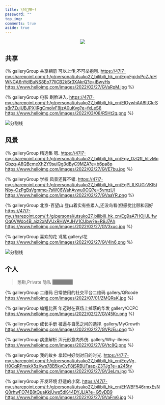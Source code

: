 ```yaml
---
title: \咔📸嚓~!
password: ""
top_img:
comments: true
aside: true
---
```


<!--
 * @Author: Weidows
 * @Date: 2020-08-27 11:23:35
 * @LastEditors: Weidows
 * @LastEditTime: 2022-03-08 15:22:11
 * @FilePath: \Blog-private\source\gallery\index.md
-->

<center>

![](https://www.helloimg.com/images/2022/02/26/GVRihE.png)

</center>

## 共享

<div class="gallery-group-main">

{% galleryGroup 共享相册 可以上传,不可举抱哦. https://47i7-my.sharepoint.com/:f:/g/personal/utsuko27_bilibili_hk_cn/EgpFgjdvPoZJpHWNCA6nYdIBuNS8Eo77IlCB2kSr3XAkrQ?e=iBwyHs https://www.helloimg.com/images/2022/02/27/GVaRpM.jpg %}

<!-- lian -->

{% galleryGroup 电影 刷脸进入. https://47i7-my.sharepoint.com/:f:/g/personal/utsuko27_bilibili_hk_cn/ElOywhAA8ltCkrSsBr7ZujUBJPXljRgCmolvF8jzA0uKvg?e=fxLeS8 https://www.helloimg.com/images/2022/03/08/R5Ht2q.png %}

</div>

<a>![分割线](https://www.helloimg.com/images/2022/07/01/ZM0SoX.png)</a>

## 风景

<div class="gallery-group-main">

{% galleryGroup 精选集 嗯. https://47i7-my.sharepoint.com/:f:/g/personal/utsuko27_bilibili_hk_cn/Egy_DzQ1t_hLvMqGbzq-A8QBcmeXh2Y9sulQg3dByC9MZA?e=b6pa8p https://www.helloimg.com/images/2022/02/27/GVE7bu.jpg %}

{% galleryGroup 学校 风景还算不错. https://47i7-my.sharepoint.com/:f:/g/personal/utsuko27_bilibili_hk_cn/EgPLILKUGrVKl5tNby-OzPgBsVgmmq-7sW06WahAvwu0OQ?e=5vmzUI https://www.helloimg.com/images/2022/02/27/GVaaYR.png %}

{% galleryGroup 北京-百望山 登山着实有些累人,还没鸟看(但感觉比颐和园好 https://47i7-my.sharepoint.com/:f:/g/personal/utsuko27_bilibili_hk_cn/Eg9aA7HOjIJLlfwOq0VWdo4B_aiz2xMVUxRHWAJHV1CUbw?e=R9J7Ah https://www.helloimg.com/images/2022/02/27/GV3xuc.jpg %}

{% galleryGroup 喜欢的花 鸢尾 gallery/花 https://www.helloimg.com/images/2022/02/27/GV4ln6.png %}

</div>

<a>![分割线](https://www.helloimg.com/images/2022/07/01/ZM0SoX.png)</a>

## 个人

> 憋瞅,Private 隐私 <span style="background: grey; color: grey" onmouseout="this.style.background='grey';this.style.color='grey'" onmouseover="this.style=''">密码 2333</span>

<div class="gallery-group-main">

{% galleryGroup 二维码 日常使用的社交平台二维码 gallery/QRcode https://www.helloimg.com/images/2022/07/01/ZMQRaK.jpg %}

{% galleryGroup 编程比赛 年迈时在赛场上掉落的华发 gallery/CCPC https://www.helloimg.com/images/2022/02/27/GV45Kc.png %}

{% galleryGroup 成长手册 被逼与自愿之间的选择. gallery/MyGrowth https://www.helloimg.com/images/2022/02/27/GVPJEu.png %}

{% galleryGroup 病患解析 浑元形意内外伤. gallery/Why-illness https://www.helloimg.com/images/2022/02/27/GVtc8Q.png %}

{% galleryGroup 我的故乡 拿起村好剑对日的时光. https://47i7-my.sharepoint.com/:f:/g/personal/utsuko27_bilibili_hk_cn/EoyVg-H0CqRPmskX5zKws78B5kvCyF8jSRBUFaap-Z3TJg?e=a245tv https://www.helloimg.com/images/2022/02/27/GV3eLm.jpg %}

{% galleryGroup 开发环境 舒适的小窝. https://47i7-my.sharepoint.com/:f:/g/personal/utsuko27_bilibili_hk_cn/EhWBF546rmxEsNQ0rhwFO74B8tQuaKkjUws5dK44DYJLIA?e=G5vDB9 https://www.helloimg.com/images/2022/02/27/GVaFm6.jpg %}

</div>
